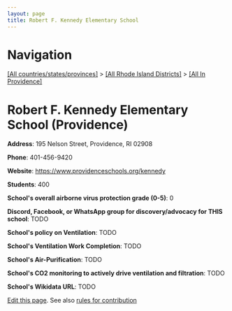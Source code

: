 ```yaml
---
layout: page
title: Robert F. Kennedy Elementary School
---
```

# Navigation

[[All countries/states/provinces]](../../..) > [[All Rhode Island Districts]](../..) > [[All In Providence]](..)

# Robert F. Kennedy Elementary School (Providence)

**Address**: 195 Nelson Street, Providence, RI 02908

**Phone**: 401-456-9420

**Website**: <https://www.providenceschools.org/kennedy>

**Students**: 400

**School's overall airborne virus protection grade (0-5)**: 0

**Discord, Facebook, or WhatsApp group for discovery/advocacy for THIS school**: TODO

**School's policy on Ventilation**: TODO

**School's Ventilation Work Completion**: TODO

**School's Air-Purification**: TODO

**School's CO2 monitoring to actively drive ventilation and filtration**: TODO

**School's Wikidata URL**: TODO


[Edit this page](https://github.com/ventilate-schools/RI/edit/main/./Providence/Robert_F._Kennedy_Elementary_School.md). See also [rules for contribution](../../../contribution-rules/)